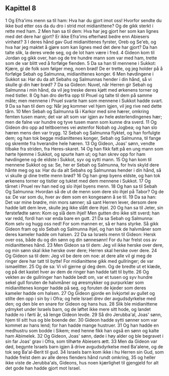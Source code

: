 ## Kapittel 8

1 Og Efra'ims menn sa til ham: Hva har du gjort imot oss! Hvorfor sendte du ikke bud etter oss da du dro i strid mot midianittene? Og de gikk sterkt i rette med ham.
2 Men han sa til dem: Hva har jeg gjort her som kan lignes med det dere har gjort? Er ikke Efra'ims efterhøst bedre enn Abiesers vinhøst?
3 I deres hånd gav Gud midianittenes fyrster, Oreb og Se'eb, og hva har jeg maktet å gjøre som kan lignes med det dere har gjort? Da han talte slik, la deres vrede seg, og de lot ham være i fred.
4 Gideon kom til Jordan og gikk over, han og de tre hundre mann som var med ham, trette som de var blitt ved å forfølge fienden.
5 Da sa han til mennene i Sukkot: Kjære, gi de folk som følger meg, noen brød! De er trette, og jeg holder på å forfølge Sebah og Salmunna, midianittenes konger.
6 Men høvdingene i Sukkot sa: Har du da alt Sebahs og Salmunnas hender i din hånd, så vi skulle gi din hær brød?
7 Da sa Gideon: Nuvel, når Herren gir Sebah og Salmunna i min hånd, da vil jeg treske deres kjøtt med ørkenens torner og med tistler.
8 Og han dro derfra opp til Pnuel og talte til dem på samme måte; men mennene i Pnuel svarte ham som mennene i Sukkot hadde svart.
9 Da sa han til dem og: Når jeg kommer vel hjem igjen, vil jeg rive ned dette tårn.
10 Men Sebah og Salmunna lå i Karkor med sine hærer, omkring femten tusen mann; det var alt som var igjen av hele østerlendingenes hær; men de falne var hundre og tyve tusen mann som kunne dra sverd.
11 Og Gideon dro opp ad teltboernes vei østenfor Nobah og Jogbea; og han slo hæren mens den var trygg.
12 Sebah og Salmunna flyktet, og han forfulgte dem; og han tok begge midianittenes konger, Sebah og Salmunna, til fange og skremte fra hverandre hele hæren.
13 Og Gideon, Joas' sønn, vendte tilbake fra striden, fra Heres-skaret.
14 Og han fikk fatt på en ung mann som hørte hjemme i Sukkot, og spurte ham ut; og han skrev opp for ham høvdingene og de eldste i Sukkot, syv og sytti mann.
15 Og han kom til mennene Sukkot og sa: Se, her er Sebah og Salmunna, for hvis skyld dere hånte meg og sa: Har du da alt Sebahs og Salmunnas hender i din hånd, så vi skulle gi dine trette menn brød?
16 Og han grep byens eldste, og han tok ørkenens torner og tistler og tuktet med dem mennene i Sukkot.
17 Og tårnet i Pnuel rev han ned og slo ihjel byens menn.
18 Og han sa til Sebah Og Salmunna: Hvordan så de ut de menn som dere slo ihjel på Tabor? Og de sa: De var som du, hver av dem som en kongesønn å se til.
19 Da sa han: Det var mine brødre, min mors sønner; så sant Herren lever, dersom dere hadde latt dem leve, skulle jeg ikke slått dere ihjel.
20 Og han sa til Jeter, sin førstefødte sønn: Kom og slå dem ihjel! Men gutten dro ikke sitt sverd; han var redd, fordi han var enda bare en gutt.
21 Da sa Sebah og Salmunna: Kom selv og hugg oss ned! For som mannen er, så er hans styrke. Så gikk Gideon fram og slo Sebah og Salmunna ihjel, og han tok de halvmåner som deres kameler hadde om halsen.
22 Da sa Israels menn til Gideon: Hersk over oss, både du og din sønn og din sønnesønn! For du har frelst oss av midianittenes hånd.
23 Men Gideon sa til dem: Jeg vil ikke herske over dere, og min sønn skal ikke herske over dere; Herren skal herske over dere.
24 Og Gideon sa til dem: Jeg vil be dere om noe: at dere alle vil gi meg de ringer dere har tatt til bytte! For midianittene gikk med gullringer; de var ismaelitter.
25 Og de sa: Vi vil gjerne gi deg dem. Og de bredte ut et klæde, og på det kastet hver av dem de ringer han hadde tatt til bytte.
26 Og vekten av de gullringer han hadde bedt om, var et tusen og syv hundre sekel gull foruten de halvmåner og øresmykker og purpurklær som midianittenes konger hadde på seg, og foruten de kjeder som deres kameler hadde om halsen.
27 Og Gideon gjorde en livkjortel av gullet og stilte den opp i sin by i Ofra; og hele Israel drev der avgudsdyrkelse med den; og den ble en snare for Gideon og hans hus.
28 Slik ble midianittene ydmyket under Israels barn, og de løftet ikke mere sitt hode, og landet hadde ro i førti år, så lenge Gideon levde.
29 Så dro Jerubba'al, Joas' sønn, hjem til sitt hus og ble boende der.
30 Gideon hadde sytti sønner som var kommet av hans lend; for han hadde mange hustruer.
31 Og han hadde en medhustru som bodde i Sikem; med henne fikk han også en sønn og kalte ham Abimelek.
32 Og Gideon, Joas' sønn, døde i høy alder og ble begravet i sin far Joas' grav i Ofra, som tilhørte Abiesers ætt.
33 Men da Gideon var død, begynte Israels barn igjen å drive avgudsdyrkelse med Ba'alene, og de tok seg Ba'al-Berit til gud.
34 Israels barn kom ikke i hu Herren sin Gud, som hadde frelst dem av alle deres fienders hånd rundt omkring,
35 og heller ikke viste de Jerubba'als, Gideons, hus noen kjærlighet til gjengjeld for alt det gode han hadde gjort mot Israel.
